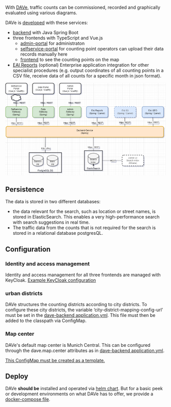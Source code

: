 
With [DAVe](https://opensource.muenchen.de/software/dave.html), traffic counts can be commissioned, recorded and graphically evaluated using various diagrams.

DAVe is [developed](https://opensource.muenchen.de/in-house-development.html) with these services:


* [backend](https://github.com/it-at-m/dave-backend) with Java Spring Boot
* three frontends with TypeScript and Vue.js 
    * [admin-portal](https://github.com/it-at-m/dave-admin-portal) for administraton
    * [selfservice-portal](https://github.com/it-at-m/dave-selfservice-portal) for counting point operators can upload their data records manually here
    * [frontend](https://github.com/it-at-m/dave-frontend) to see the counting points on the map
* [EAI Reports](https://github.com/it-at-m/dave-eai) (optional) Enterprise application integration for other specialist procedures (e.g. output coordinates of all counting points in a CSV file, receive data of all counts for a specific month in json format).


![Architecture](../../img/DAVe_Architektur_LS2.drawio.png)


## Persistence

The data is stored in two different databases: 

* the data relevant for the search, such as location or street names, is stored in ElasticSearch. This enables a very high-performance search with search suggestions in real time. 
* The traffic data from the counts that is not required for the search is stored in a relational database postgresQL.

## Configuration

### Identity and access management

Identity and access management for all three frontends are managed with KeyCloak.
[Example KeyCloak configuration](https://github.com/it-at-m/dave-backend/blob/sprint/sso-config/sso-client.json)


### urban districts

DAVe structures the counting districts according to city districts.
To configure these city districts, the variable ‘city-district-mapping-config-url’ must be set in the [dave-backend application.yml](https://github.com/it-at-m/dave-backend/blob/sprint/src/main/resources/application.yml).
This file must then be added to the classpath via ConfigMap.

### Map center
DAVe's default map center is Munich Central. This can be configured through the dave.map.center attributes 
as in [dave-backend application.yml](https://github.com/it-at-m/dave-backend/blob/sprint/src/main/resources/application.yml). 

[This ConfigMap must be created as a template.](https://github.com/it-at-m/helm-charts/issues/98)


## Deploy

DAVe __should be__ installed and operated via [helm chart](https://artifacthub.io/packages/helm/it-at-m/dave?modal=install).
But for a basic peek or development environments on what DAVe has to offer, we provide a [docker-compose file](docker-compose.md).


